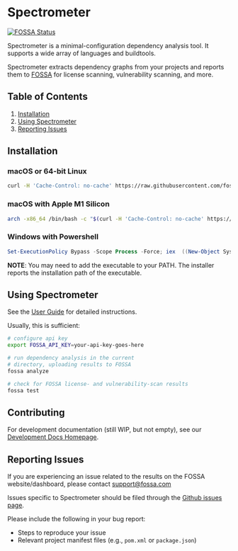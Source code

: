 # Spectrometer

[![FOSSA Status](https://app.fossa.com/api/projects/custom%2B1%2Fgithub.com%2Ffossas%2Fspectrometer.svg?type=shield)](https://app.fossa.com/projects/custom%2B1%2Fgithub.com%2Ffossas%2Fspectrometer?ref=badge_shield)

Spectrometer is a minimal-configuration dependency analysis tool. It supports a
wide array of languages and buildtools.

Spectrometer extracts dependency graphs from your projects and reports them to
[FOSSA](https://fossa.com) for license scanning, vulnerability scanning, and
more.

## Table of Contents

1. [Installation](#installation)
2. [Using Spectrometer](#using-spectrometer)
3. [Reporting Issues](#reporting-issues)

## Installation

### macOS or 64-bit Linux

```bash
curl -H 'Cache-Control: no-cache' https://raw.githubusercontent.com/fossas/spectrometer/master/install.sh | bash
```

### macOS with Apple M1 Silicon

```bash
arch -x86_64 /bin/bash -c "$(curl -H 'Cache-Control: no-cache' https://raw.githubusercontent.com/fossas/spectrometer/master/install.sh)"
```

### Windows with Powershell

```powershell
Set-ExecutionPolicy Bypass -Scope Process -Force; iex  ((New-Object System.Net.WebClient).DownloadString('https://raw.githubusercontent.com/fossas/spectrometer/master/install.ps1'))
```

**NOTE**: You may need to add the executable to your PATH. The installer
reports the installation path of the executable.

## Using Spectrometer

See the [User Guide](docs/userguide.md) for detailed instructions.

Usually, this is sufficient:

``` sh
# configure api key
export FOSSA_API_KEY=your-api-key-goes-here

# run dependency analysis in the current
# directory, uploading results to FOSSA
fossa analyze

# check for FOSSA license- and vulnerability-scan results
fossa test
```

## Contributing

For development documentation (still WIP, but not empty), see our [Development
Docs Homepage](devdocs/index.md).

## Reporting Issues

If you are experiencing an issue related to the results on the FOSSA
website/dashboard, please contact [support@fossa.com](mailto:support@fossa.com)

Issues specific to Spectrometer should be filed through the [Github issues
page](https://github.com/fossas/spectrometer/issues/new).

Please include the following in your bug report:

- Steps to reproduce your issue
- Relevant project manifest files (e.g., `pom.xml` or `package.json`)
